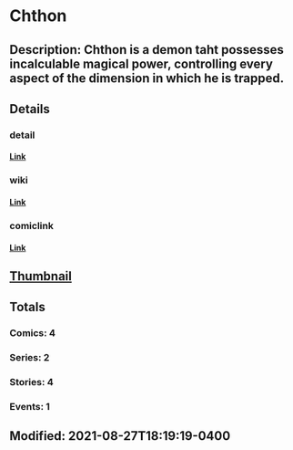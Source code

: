 # Chthon
## Description: Chthon is a demon taht possesses incalculable magical power, controlling every aspect of the dimension in which he is trapped.
## Details
### detail
#### [Link](http://marvel.com/comics/characters/1012065/chthon?utm_campaign=apiRef&utm_source=225578a89fc76f3d20fbffda5d17a88d)
### wiki
#### [Link](http://marvel.com/universe/Chthon?utm_campaign=apiRef&utm_source=225578a89fc76f3d20fbffda5d17a88d)
### comiclink
#### [Link](http://marvel.com/comics/characters/1012065/chthon?utm_campaign=apiRef&utm_source=225578a89fc76f3d20fbffda5d17a88d)
## [Thumbnail](http://i.annihil.us/u/prod/marvel/i/mg/a/00/4ce5a8f848c62.jpg)
## Totals
### Comics: 4
### Series: 2
### Stories: 4
### Events: 1
## Modified: 2021-08-27T18:19:19-0400